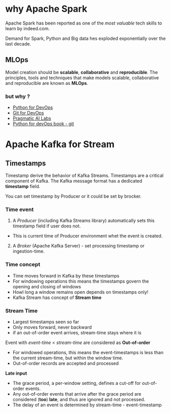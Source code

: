 # why Apache Spark

Apache Spark has been reported as one of the _most valuable_ tech skills to learn by indeed.com.

Demand for Spark, Python and Big data hes exploded exponentially over the last decade.



## MLOps

Model creation should be **scalable**, **collaborative** and **reproducible**.
The principles, tools and techniques that make models scalable, collaborative and reproducible are known as **MLOps**.

### but why ?
* [Python for DevOps](https://devopscube.com/python-for-devops/)
* [Git for DevOps](https://devopscube.com/git-for-devops/)
* [Pragmatic AI Labs](https://paiml.com)
* [Python for devOps book - git](https://github.com/paiml/python_devops_book)


# Apache Kafka for Stream

## Timestamps

Timestamp derive the behavior of Kafka Streams. 
Timestamps are a critical component of Kafka. The Kafka message format has a dedicated **timestamp** field.

You can set timestamp by Producer or it could be set by brocker.

### Time event
1. A _Producer_ (including Kafka Streams library) automatically sets this timestamp field if user does not. 
- This is current time of Producer environment whet the event is created.
2. A _Broker_ (Apache Kafka Server) - set processing timestamp or ingestion-time. 

### Time concept
- Time moves forward in Kafka by these timestamps
- For windowing operations this means the timestamps govern the opening and closing of windows
- Howl long a window remains open depends on timestamps only! 
- Kafka Stream has concept of **Stream time**

### Stream Time

- Largest timestamps seen so far
- Only moves forward, never backward
- if an out-of-order event arrives, stream-time stays where it is 

Event with _event-time_ < _stream-time_ are considered as **Out-of-order**
- For windowed operations, this means the event-timestamps is less than the current stream-time, but within the window time. 
- Out-of-order records are accepted and processed

**Late input** 
- The grace period, a per-window setting, defines a cut-off for out-of-order events. 
- Any out-of-order events that arrive after the grace period are considered (**too**) **late**, and thus are ignored and not processed.
- The delay of an event is determined by stream-time - event-timestamp

